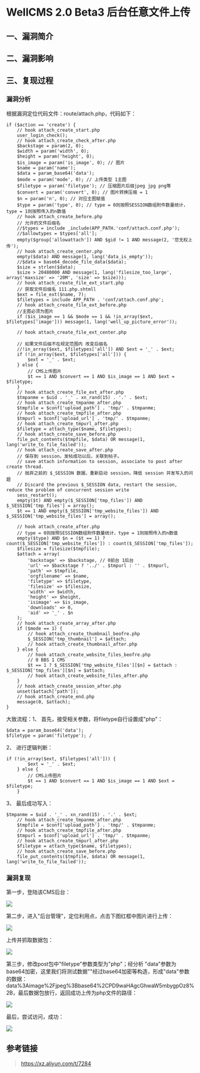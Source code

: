 WellCMS 2.0 Beta3 后台任意文件上传
==================================

一、漏洞简介
------------

二、漏洞影响
------------

三、复现过程
------------

### 漏洞分析

根据漏洞定位代码文件：route/attach.php，代码如下：

    if ($action == 'create') {
        // hook attach_create_start.php
        user_login_check();
        // hook attach_create_check_after.php
        $backstage = param(2, 0);
        $width = param('width', 0);
        $height = param('height', 0);
        $is_image = param('is_image', 0); // 图片
        $name = param('name');
        $data = param_base64('data');
        $mode = param('mode', 0); // 上传类型 1主图
        $filetype = param('filetype'); // 压缩图片后缀jpeg jpg png等
        $convert = param('convert', 0); // 图片转换压缩 = 1
        $n = param('n', 0); // 对应主图赋值
        $type = param('type', 0); // type = 0则按照SESSION数组附件数量统计，type = 1则按照传入的n数值
        // hook attach_create_before.php
        // 允许的文件后缀名
        //$types = include _include(APP_PATH.'conf/attach.conf.php');
        //$allowtypes = $types['all'];
        empty($group['allowattach']) AND $gid != 1 AND message(2, '您无权上传');
        // hook attach_create_center.php
        empty($data) AND message(1, lang('data_is_empty'));
        //$data = base64_decode_file_data($data);
        $size = strlen($data);
        $size > 20480000 AND message(1, lang('filesize_too_large', array('maxsize' => '20M', 'size' => $size)));
        // hook attach_create_file_ext_start.php
        // 获取文件后缀名 111.php.shtmll
        $ext = file_ext($name, 7);
        $filetypes = include APP_PATH . 'conf/attach.conf.php';
        // hook attach_create_file_ext_before.php
        //主图必须为图片
        if ($is_image == 1 && $mode == 1 && !in_array($ext, $filetypes['image'])) message(1, lang('well_up_picture_error'));

        // hook attach_create_file_ext_center.php

        // 如果文件后缀不在规定范围内 改变后缀名
        //!in_array($ext, $filetypes['all']) AND $ext = '_' . $ext;
        if (!in_array($ext, $filetypes['all'])) {
            $ext = '_' . $ext;
        } else {
            // CMS上传图片
            $t == 1 AND $convert == 1 AND $is_image == 1 AND $ext = $filetype;
        }
        // hook attach_create_file_ext_after.php
        $tmpanme = $uid . '_' . xn_rand(15) . '.' . $ext;
        // hook attach_create_tmpanme_after.php
        $tmpfile = $conf['upload_path'] . 'tmp/' . $tmpanme;
        // hook attach_create_tmpfile_after.php
        $tmpurl = $conf['upload_url'] . 'tmp/' . $tmpanme;
        // hook attach_create_tmpurl_after.php
        $filetype = attach_type($name, $filetypes);
        // hook attach_create_save_before.php
        file_put_contents($tmpfile, $data) OR message(1, lang('write_to_file_failed'));
        // hook attach_create_save_after.php
        // 保存到 session，发帖成功以后，关联到帖子。
        // save attach information to session, associate to post after create thread.
        // 抛弃之前的 $_SESSION 数据，重新启动 session，降低 session 并发写入的问题
        // Discard the previous $_SESSION data, restart the session, reduce the problem of concurrent session write
        sess_restart();
        empty($t) AND empty($_SESSION['tmp_files']) AND $_SESSION['tmp_files'] = array();
        $t == 1 AND empty($_SESSION['tmp_website_files']) AND $_SESSION['tmp_website_files'] = array();

        // hook attach_create_after.php
        // type = 0则按照SESSION数组附件数量统计，type = 1则按照传入的n数值
        empty($type) AND $n = ($t == 1) ? count($_SESSION['tmp_website_files']) : count($_SESSION['tmp_files']);
        $filesize = filesize($tmpfile);
        $attach = array(
            'backstage' => $backstage, // 0前台 1后台
            'url' => $backstage ? '../' . $tmpurl : '' . $tmpurl,
            'path' => $tmpfile,
            'orgfilename' => $name,
            'filetype' => $filetype,
            'filesize' => $filesize,
            'width' => $width,
            'height' => $height,
            'isimage' => $is_image,
            'downloads' => 0,
            'aid' => '_' . $n
        );
        // hook attach_create_array_after.php
        if ($mode == 1) {
            // hook attach_create_thumbnail_beofre.php
            $_SESSION['tmp_thumbnail'] = $attach;
            // hook attach_create_thumbnail_after.php
        } else {
            // hook attach_create_website_files_beofre.php
            // 0 BBS 1 CMS
            $t == 1 ? $_SESSION['tmp_website_files'][$n] = $attach : $_SESSION['tmp_files'][$n] = $attach;
            // hook attach_create_website_files_after.php
        }
        // hook attach_create_session_after.php
        unset($attach['path']);
        // hook attach_create_end.php
        message(0, $attach);
    }

大致流程：1、 首先，接受相关参数，将filetype自行设置成"php"：

    $data = param_base64('data');
    $filetype = param('filetype'); /

2、 进行逻辑判断：

    if (!in_array($ext, $filetypes['all'])) {
            $ext = '_' . $ext;
        } else {
            // CMS上传图片
            $t == 1 AND $convert == 1 AND $is_image == 1 AND $ext = $filetype;
        }

3、 最后成功写入：

    $tmpanme = $uid . '_' . xn_rand(15) . '.' . $ext;
        // hook attach_create_tmpanme_after.php
        $tmpfile = $conf['upload_path'] . 'tmp/' . $tmpanme;
        // hook attach_create_tmpfile_after.php
        $tmpurl = $conf['upload_url'] . 'tmp/' . $tmpanme;
        // hook attach_create_tmpurl_after.php
        $filetype = attach_type($name, $filetypes);
        // hook attach_create_save_before.php
        file_put_contents($tmpfile, $data) OR message(1, lang('write_to_file_failed'));

### 漏洞复现

第一步，登陆该CMS后台：

![](./resource/WellCMS2.0Beta3后台任意文件上传/media/rId26.png)

第二步，进入"后台管理"，定位利用点，点击下图红框中图片进行上传：

![](./resource/WellCMS2.0Beta3后台任意文件上传/media/rId27.png)

上传并抓取数据包：

![](./resource/WellCMS2.0Beta3后台任意文件上传/media/rId28.png)

第三步，修改post包中"filetype"参数类型为"php"；经分析
"data"参数为base64加密，这里我们将测试数据""经过base64加密等构造，形成"data"参数的数据：data%3Aimage%2Fjpeg%3Bbase64%2CPD9waHAgcGhwaW5mbygpOz8%2B，最后数据包放行，返回成功上传为php文件的路径：

![](./resource/WellCMS2.0Beta3后台任意文件上传/media/rId29.png)

最后，尝试访问，成功：

![](./resource/WellCMS2.0Beta3后台任意文件上传/media/rId30.png)

参考链接
--------

> https://xz.aliyun.com/t/7284
